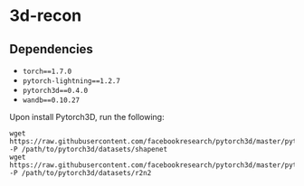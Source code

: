 # 3d-recon

## Dependencies
* `torch==1.7.0`
* `pytorch-lightning==1.2.7`
* `pytorch3d==0.4.0`
* `wandb==0.10.27`


Upon install Pytorch3D, run the following:

```
wget https://raw.githubusercontent.com/facebookresearch/pytorch3d/master/pytorch3d/datasets/shapenet/shapenet_synset_dict_v1.json -P /path/to/pytorch3d/datasets/shapenet
wget https://raw.githubusercontent.com/facebookresearch/pytorch3d/master/pytorch3d/datasets/r2n2/r2n2_synset_dict.json -P /path/to/pytorch3d/datasets/r2n2
```
